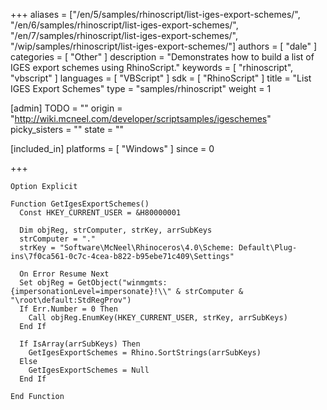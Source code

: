 +++
aliases = ["/en/5/samples/rhinoscript/list-iges-export-schemes/", "/en/6/samples/rhinoscript/list-iges-export-schemes/", "/en/7/samples/rhinoscript/list-iges-export-schemes/", "/wip/samples/rhinoscript/list-iges-export-schemes/"]
authors = [ "dale" ]
categories = [ "Other" ]
description = "Demonstrates how to build a list of IGES export schemes using RhinoScript."
keywords = [ "rhinoscript", "vbscript" ]
languages = [ "VBScript" ]
sdk = [ "RhinoScript" ]
title = "List IGES Export Schemes"
type = "samples/rhinoscript"
weight = 1

[admin]
TODO = ""
origin = "http://wiki.mcneel.com/developer/scriptsamples/igeschemes"
picky_sisters = ""
state = ""

[included_in]
platforms = [ "Windows" ]
since = 0

+++

```vbnet
Option Explicit

Function GetIgesExportSchemes()
  Const HKEY_CURRENT_USER = &H80000001

  Dim objReg, strComputer, strKey, arrSubKeys
  strComputer = "."
  strKey = "Software\McNeel\Rhinoceros\4.0\Scheme: Default\Plug-ins\7f0ca561-0c7c-4cea-b822-b95ebe71c409\Settings"

  On Error Resume Next   
  Set objReg = GetObject("winmgmts:{impersonationLevel=impersonate}!\\" & strComputer & "\root\default:StdRegProv")
  If Err.Number = 0 Then
    Call objReg.EnumKey(HKEY_CURRENT_USER, strKey, arrSubKeys)
  End If

  If IsArray(arrSubKeys) Then
    GetIgesExportSchemes = Rhino.SortStrings(arrSubKeys)
  Else
    GetIgesExportSchemes = Null
  End If

End Function
```
